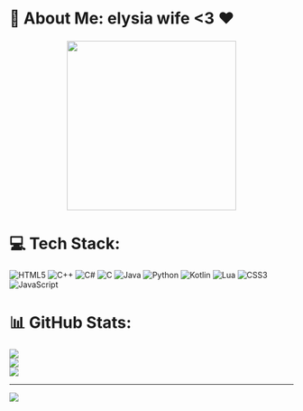 # 💫 About Me: elysia wife <3 ❤️
###

<div align="center">
  <img height="300" src="https://cdn.discordapp.com/attachments/1129357160422326318/1135343819244703844/Elysia.full.3775737.jpg](https://i.pinimg.com/originals/38/82/13/38821368408ac154a793acd3394bdedb.jpg)"  />
</div>

###

# 💻 Tech Stack:
![HTML5](https://img.shields.io/badge/html5-%23E34F26.svg?style=for-the-badge&logo=html5&logoColor=white) ![C++](https://img.shields.io/badge/c++-%2300599C.svg?style=for-the-badge&logo=c%2B%2B&logoColor=white) ![C#](https://img.shields.io/badge/c%23-%23239120.svg?style=for-the-badge&logo=c-sharp&logoColor=white) ![C](https://img.shields.io/badge/c-%2300599C.svg?style=for-the-badge&logo=c&logoColor=white) ![Java](https://img.shields.io/badge/java-%23ED8B00.svg?style=for-the-badge&logo=java&logoColor=white) ![Python](https://img.shields.io/badge/python-3670A0?style=for-the-badge&logo=python&logoColor=ffdd54) ![Kotlin](https://img.shields.io/badge/kotlin-%230095D5.svg?style=for-the-badge&logo=kotlin&logoColor=white) ![Lua](https://img.shields.io/badge/lua-%232C2D72.svg?style=for-the-badge&logo=lua&logoColor=white) ![CSS3](https://img.shields.io/badge/css3-%231572B6.svg?style=for-the-badge&logo=css3&logoColor=white) ![JavaScript](https://img.shields.io/badge/javascript-%23323330.svg?style=for-the-badge&logo=javascript&logoColor=%23F7DF1E)
# 📊 GitHub Stats:
![](https://github-readme-stats.vercel.app/api?username=elysiaana&theme=dark&hide_border=false&include_all_commits=false&count_private=false)<br/>
![](https://github-readme-streak-stats.herokuapp.com/?user=elysiaana&theme=dark&hide_border=false)<br/>
![](https://github-readme-stats.vercel.app/api/top-langs/?username=elysiaana&theme=dark&hide_border=false&include_all_commits=false&count_private=false&layout=compact)

---
[![](https://visitcount.itsvg.in/api?id=elysiaana&icon=0&color=12)](https://visitcount.itsvg.in)

<!-- Proudly created with GPRM ( https://gprm.itsvg.in ) -->
